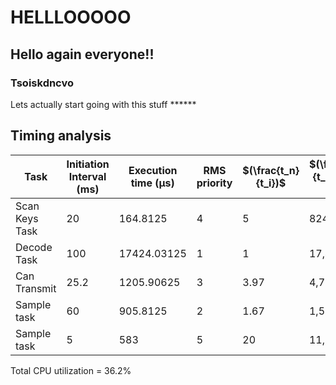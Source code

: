 # HELLLOOOOO
## Hello again everyone!!
### Tsoiskdncvo
Lets actually start going with this stuff ******



## Timing analysis
| Task   | Initiation Interval (ms) |Execution time (μs)| RMS priority | $(\frac{t_n}{t_i})$ | $(\frac{t_n}{t_i})*T_i$ (μs)| $(\frac{T_i}{t_i})$ (%)|
| ----------------| -------------------------|-------------------|--------------|-------|-------------------------------------------------| ----|
| Scan Keys Task  | 20   | 164.8125          | 4  | 5     | 824.06   | 0.824 | 
| Decode Task     | 100 | 17424.03125       | 1    | 1     | 17,424.03| 17.42|
| Can Transmit    | 25.2  | 1205.90625        | 3       | 3.97  | 4,785.34  | 4.79 |
| Sample task     | 60  | 905.8125          | 2     | 1.67  | 1,509.69   | 1.51|
| Sample task     | 5  | 583               | 5   | 20    | 11,660  | 11.66|


Total CPU utilization = 36.2%
